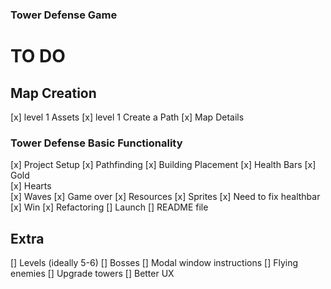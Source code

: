 <!-- @format -->

### Tower Defense Game

# TO DO

## Map Creation

[x] level 1 Assets
[x] level 1 Create a Path
[x] Map Details

### Tower Defense Basic Functionality

[x] Project Setup
[x] Pathfinding
[x] Building Placement
[x] Health Bars
[x] Gold  
[x] Hearts  
[x] Waves
[x] Game over
[x] Resources
[x] Sprites
[x] Need to fix healthbar
[x] Win
[x] Refactoring
[] Launch
[] README file

## Extra

[] Levels (ideally 5-6)
[] Bosses
[] Modal window instructions
[] Flying enemies
[] Upgrade towers
[] Better UX
